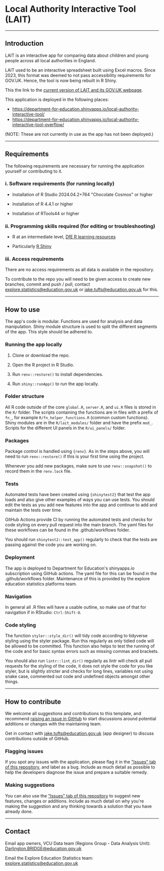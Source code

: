 <!-- This is a template README for a DfE dashboard, use this as a starting point for creating your own readme, making sure to replace or delete wherevere there is three dots (...) with the content appropriate for your dashboard -->

<!-- Add the title of your of application -->
# Local Authority Interactive Tool (LAIT)

---

## Introduction 

<!-- Add a short 2-3 sentence description of what your application is for and why it exists -->
LAIT is an interactive app for comparing data about children and
young people across all local authorities in England.

LAIT used to be an interactive spreadsheet built using Excel macros.
Since 2023, this format was deemed to not pass accessibility requirements for
GOV.UK.
Hence, the tool is now being rebuilt in R Shiny.

This the link to the [current version of LAIT and its GOV.UK webpage](https://www.gov.uk/government/publications/local-authority-interactive-tool-lait).


This application is deployed in the following places:

<!-- Update this list as appropriate for your app -->

- https://department-for-education.shinyapps.io/local-authority-interactive-tool/
- https://department-for-education.shinyapps.io/local-authority-interactive-tool-overflow/

(NOTE: These are not currently in use as the app has not been deployed.)

---

## Requirements

The following requirements are necessary for running the application yourself or contributing to it.

### i. Software requirements (for running locally)

<!-- Update these to match your application if they differ from the template -->

- Installation of R Studio 2024.04.2+764 "Chocolate Cosmos" or higher

- Installation of R 4.4.1 or higher

- Installation of RTools44 or higher

### ii. Programming skills required (for editing or troubleshooting)

<!-- Update these to match your application -->

- R at an intermediate level, [DfE R learning resources](https://dfe-analytical-services.github.io/analysts-guide/learning-development/r.html)

- Particularly [R Shiny](https://shiny.rstudio.com/)

### iii. Access requirements

<!-- Detail any access requirements, e.g. database access for source data, including what level of access is required and how to request it.-->

There are no access requirements as all data is available in the repository.

To contribute to the repo you will need to be given access to create new branches, commit and push / pull, contact explore.statistics@education.gov.uk or jake.tufts@education.gov.uk for this.
  
---

## How to use

<!-- Add any other useful detail for others about your application code here, target it at someone new to your team who might be contributing to the dashboard for the first time, what would you want them to know? -->

The app's code is modular.
Functions are used for analysis and data manipulation.
Shiny module structure is used to split the different segments of the app.
This style should be adhered to.

### Running the app locally

1. Clone or download the repo. 

2. Open the R project in R Studio.

3. Run `renv::restore()` to install dependencies.

4. Run `shiny::runApp()` to run the app locally.

### Folder structure

All R code outside of the core `global.R`, `server.R`, and `ui.R` files is stored in the `R/` folder.
The scripts containing the functions are in files with a prefix of `fn_`, for example `R/fn_helper_functions.R` (common custom functions).
Shiny modules are in the `R/lait_modules/` folder and have the prefix `mod_`.
Scripts for the different UI panels in the `R/ui_panels/` folder.

<!-- Include any other detail or anything unique about your code structure as appropriate to help guide others around your repo -->

<!-- ... -->

### Packages

Package control is handled using `{renv}`.
As in the steps above, you will need to run `renv::restore()` if this is your first time using the project.

Whenever you add new packages, make sure to use `renv::snapshot()` to record them in the `renv.lock` file.

### Tests

Automated tests have been created using `{shinytest2}` that test the app loads and also give other examples of ways you can use tests.
You should edit the tests as you add new features into the app and continue to add and maintain the tests over time.

GitHub Actions provide CI by running the automated tests and checks for code styling on every pull request into the main branch.
The yaml files for these workflows can be found in the .github/workflows folder.

You should run `shinytest2::test_app()` regularly to check that the tests are passing against the code you are working on.

### Deployment

The app is deployed to Department for Education's shinyapps.io subscription using GitHub actions.
The yaml file for this can be found in the .github/workflows folder.
Maintenance of this is provided by the explore education statistics platforms team.

### Navigation

In general all .R files will have a usable outline, so make use of that for navigation if in RStudio: `Ctrl-Shift-O`.

### Code styling 

The function `styler::style_dir()` will tidy code according to tidyverse styling using the styler package.
Run this regularly as only tidied code will be allowed to be committed.
This function also helps to test the running of the code and for basic syntax errors such as missing commas and brackets.

You should also run `lintr::lint_dir()` regularly as lintr will check all pull requests for the styling of the code, it does not style the code for you like styler, but is slightly stricter and checks for long lines, variables not using snake case, commented out code and undefined objects amongst other things.

---

## How to contribute

<!-- Add any other information or ways to contribute to your application here -->

We welcome all suggestions and contributions to this template, and recommend [raising an issue in GitHub](https://github.com/dfe-analytical-services/local-authority-interactive-tool/issues/new/choose) to start discussions around potential additions or changes with the maintaining team.

Get in contact with jake.tufts@education.gov.uk (app designer) to discuss contributions outside of GitHub.

### Flagging issues

If you spot any issues with the application, please flag it in the ["Issues" tab of this repository](https://github.com/dfe-analytical-services/local-authority-interactive-tool/issues), and label as a bug.
Include as much detail as possible to help the developers diagnose the issue and prepare a suitable remedy.

### Making suggestions

You can also use the ["Issues" tab of this repository](https://github.com/dfe-analytical-services/local-authority-interactive-tool/issues) to suggest new features, changes or additions.
Include as much detail on why you're making the suggestion and any thinking towards a solution that you have already done.

---

## Contact

<!-- Add contact details of how to get in touch with your team. The team mailbox is usually enough -->

Email app owners, VCU Data team (Regions Group - Data Analysis Unit): Darlington.BRIDGE@education.gov.uk

Email the Explore Education Statistics team: explore.statistics@education.gov.uk
